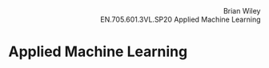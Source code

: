 <div style="text-align: right"> Brian Wiley <br/>
EN.705.601.3VL.SP20 Applied Machine Learning </div>

# Applied Machine Learning

